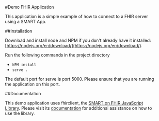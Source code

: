 #Demo FHIR Application

This application is a simple example of how to connect to a FHIR server using a SMART App.

##Installation

Download and install node and NPM if you don't already have it installed: [https://nodejs.org/en/download/](https://nodejs.org/en/download/).

Run the following commands in the project directory

-   `NPM install`
-   `serve .`

The default port for serve is port 5000. Please ensure that you are running the application on this port.

##Documentation

This demo application uses fhirclient, the [SMART on FHIR JavaScript Library](https://www.npmjs.com/package/fhirclient). Please visit its [documentation](http://docs.smarthealthit.org/client-js/) for additional assistance on how to use the library.

